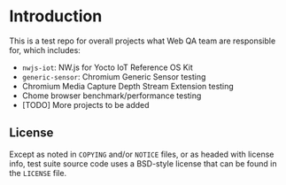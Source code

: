 # Introduction
This is a test repo for overall projects what Web QA team are responsible for, which includes:
* `nwjs-iot`: NW.js for Yocto IoT Reference OS Kit
* `generic-sensor`: Chromium Generic Sensor testing
* Chromium Media Capture Depth Stream Extension testing
* Chome browser benchmark/performance testing
* [TODO] More projects to be added

## License

Except as noted in `COPYING` and/or `NOTICE` files, or as headed with license
info, test suite source code uses a BSD-style license that can be found in the
`LICENSE` file.

